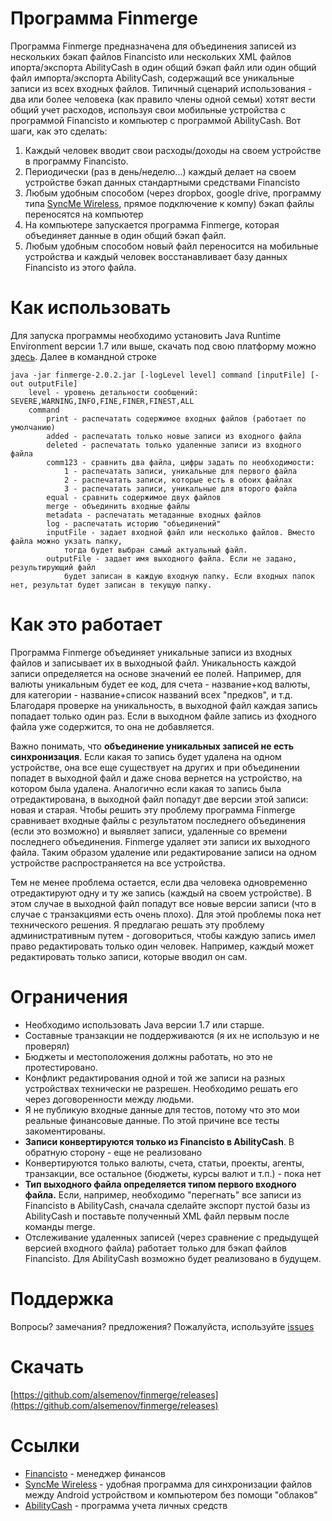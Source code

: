 Программа Finmerge
===================
Программа Finmerge предназначена для объединения записей из нескольких бэкап файлов Financisto 
или нескольких XML файлов ипорта/экспорта AbilityCash в один общий бэкап файл или
один общий файл импорта/экспорта AbilityCash, содержащий все уникальные записи из всех входных файлов. 
Типичный сценарий использования - два или более человека (как правило члены одной семьи) 
хотят вести общий учет расходов, используя свои мобильные устройства с программой Financisto
и компьютер с программой AbilityCash.
Вот шаги, как это сделать:
 1. Каждый человек вводит свои расходы/доходы на своем устройстве в программу Financisto.
 2. Периодически (раз в день/неделю...) каждый делает на своем устройстве бэкап данных стандартными средствами Financisto
 3. Любым удобным способом (через dropbox, google drive, программу типа 
[SyncMe Wireless](https://play.google.com/store/apps/details?id=com.bv.wifisync&hl=ru), прямое подключение к компу) 
бэкап файлы переносятся на компьютер
 4. На компьютере запускается программа Finmerge, которая объединяет данные в один общий бэкап файл.
 5.  Любым удобным способом новый файл переносится на мобильные устройства и каждый человек восстанавливает 
базу данных Financisto из этого файла.


Как использовать
================
Для запуска программы необходимо установить Java Runtime Environment версии 1.7 или выше, 
скачать под свою платформу можно [здесь](http://java.com/ru/download/).
Далее в командной строке 
```
java -jar finmerge-2.0.2.jar [-logLevel level] command [inputFile] [-out outputFile]
    level - уровень детальности сообщений: SEVERE,WARNING,INFO,FINE,FINER,FINEST,ALL  
    command  
        print - распечатать содержимое входных файлов (работает по умолчанию)
        added - распечатать только новые записи из входного файла  
        deleted - распечатать только удаленные записи из входного файла  
        comm123 - сравнить два файла, цифры задать по необходимости:
            1 - распечатать записи, уникальные для первого файла  
            2 - распечатать записи, которые есть в обоих файлах  
            3 - распечатать записи, уникальные для второго файла  
        equal - сравнить содержимое двух файлов  
        merge - объединить входные файлы   
        metadata - распечатать метаданные входных файлов  
        log - распечатать историю "объединений"  
        inputFile - задает входной файл или несколько файлов. Вместо файла можно укзать папку,
            тогда будет выбран самый актуальный файл.  
        outputFile - задает имя выходного файла. Если не задано, результирующий файл 
            будет записан в каждую входную папку. Если входных папок нет, результат будет записан в текущую папку.
```  

Как это работает
================
Программа Finmerge объединяет уникальные записи из входных файлов и записывает их в выходныой файл.
Уникальность каждой записи определяется на основе значений ее полей. Например, для валюты уникальным будет ее код, 
для счета - название+код валюты, для категории - название+список названий всех "предков", и т.д. 
Благодаря проверке на уникальность, в выходной файл каждая запись попадает только один раз. 
Если в выходном файле запись из фходного файла уже содержится, то она не добавляется.

Важно понимать, что **объединение уникальных записей не есть синхронизация**. Если какая то запись будет 
удалена на одном устройстве, она все еще существует на других и при объединении попадет в выходной файл 
и даже снова вернется на устройство, на котором была удалена. Аналогично если какая то запись была отредактирована,
в выходной файл попадут две версии этой записи: новая и старая. Чтобы решить эту проблему программа 
Finmerge сравнивает входные файлы с результатом последнего объединения (если это возможно) и выявляет записи,
удаленные со времени последнего объединения. Finmerge удаляет эти записи их выходного файла. Таким образом удаление
или редактирование записи на одном устройстве распространяется на все устройства. 

Тем не менее проблема остается, если два человека одновременно отредактируют одну и ту же запись 
(каждый на своем устройстве). В этом случае в выходной файл попадут все новые версии записи 
(что в случае с транзакциями есть очень плохо).
Для этой проблемы пока нет технического решения. 
Я предлагаю решать эту проблему административным путем - договориться, 
чтобы каждую запись имел право редактировать только один человек. Например, каждый может редактировать только записи, 
которые вводил он сам.

Ограничения
===========
 * Необходимо использовать Java версии 1.7 или старше. 
 * Составные транзакции не поддерживаются (я их не использую и не проверял)
 * Бюджеты и местоположения должны работать, но это не протестировано.
 * Конфликт редактирования одной и той же записи на разных устройствах технически не разрешен. 
Необходимо решать его через договоренности между людьми.
 * Я не публикую входные данные для тестов, потому что это мои реальные финансовые данные. 
По этой причине все тесты закоментированы.
 * **Записи конвертируются только из Financisto в AbilityCash**. В обратную сторону - еще не реализовано
 * Конвертируются только валюты, счета, статьи, проекты, агенты, транзакции, все остальное (бюджеты, курсы валют и т.п.) - пока нет
 * **Тип выходного файла определяется типом первого входного файла.** Если, например, необходимо "перегнать" 
все записи из Financisto в AbilityCash, сначала сделайте экспорт пустой базы из AbilityCash и поставьте 
полученный XML файл первым после команды merge.
 * Отслеживание удаленных записей (через сравнение с предыдущей версией входного файла) работает только для бэкап файлов Financisto. Для AbilityCash возможно будет реализовано в будущем.

Поддержка
=========
Вопросы? замечания? предложения? Пожалуйста, используйте [issues](https://github.com/alsemenov/finmerge/issues)

Скачать
=======
[https://github.com/alsemenov/finmerge/releases](https://github.com/alsemenov/finmerge/releases)


Ссылки
======
 * [Financisto](https://play.google.com/store/apps/details?id=ru.orangesoftware.financisto) - менеджер финансов
 * [SyncMe Wireless](https://play.google.com/store/apps/details?id=com.bv.wifisync&hl=ru) - удобная программа 
для синхронизации файлов между Android устройством и компьютером без помощи "облаков"
 * [AbilityCash](http://www.dervish.ru) - программа учета личных средств
